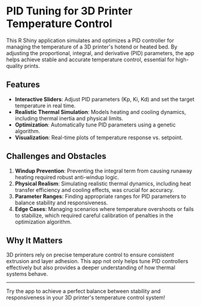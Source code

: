 # PID Tuning for 3D Printer Temperature Control

This R Shiny application simulates and optimizes a PID controller for managing the temperature of a 3D printer's hotend or heated bed. By adjusting the proportional, integral, and derivative (PID) parameters, the app helps achieve stable and accurate temperature control, essential for high-quality prints.

## Features
- **Interactive Sliders**: Adjust PID parameters (Kp, Ki, Kd) and set the target temperature in real time.
- **Realistic Thermal Simulation**: Models heating and cooling dynamics, including thermal inertia and physical limits.
- **Optimization**: Automatically tune PID parameters using a genetic algorithm.
- **Visualization**: Real-time plots of temperature response vs. setpoint.

## Challenges and Obstacles
1. **Windup Prevention**: Preventing the integral term from causing runaway heating required robust anti-windup logic.
2. **Physical Realism**: Simulating realistic thermal dynamics, including heat transfer efficiency and cooling effects, was crucial for accuracy.
3. **Parameter Ranges**: Finding appropriate ranges for PID parameters to balance stability and responsiveness.
4. **Edge Cases**: Managing scenarios where temperature overshoots or fails to stabilize, which required careful calibration of penalties in the optimization algorithm.

## Why It Matters
3D printers rely on precise temperature control to ensure consistent extrusion and layer adhesion. This app not only helps tune PID controllers effectively but also provides a deeper understanding of how thermal systems behave.

---

Try the app to achieve a perfect balance between stability and responsiveness in your 3D printer's temperature control system!
